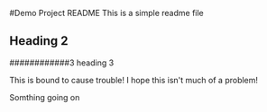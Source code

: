#Demo Project README
This is a simple readme file

## Heading 2

############3 heading 3

This is bound to cause trouble!
I hope this isn't much of a problem!

Somthing going on
